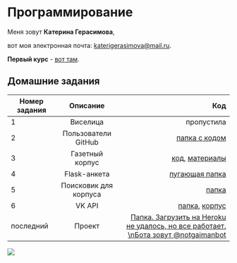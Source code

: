Программирование
============
Меня зовут **Катерина Герасимова**,

вот моя электронная почта: katerigerasimova@mail.ru.

**Первый курс** - [вот там](https://github.com/sturnerin/Katerina).

Домашние задания
------------------

Номер задания|Описание|Код
---|:---:|---:
1|Виселица|пропустила
2|Пользователи GitHub|[папка с кодом](https://github.com/sturnerin/ProgrammingYearTwo/tree/master/HW-2)
3|Газетный корпус|[код](https://github.com/sturnerin/ProgrammingYearTwo/tree/master/HW-3), [материалы](https://cloud.mail.ru/public/LjXw/ERG9ASmrX)
4|Flask-анкета|[пугающая папка](https://github.com/sturnerin/ProgrammingYearTwo/tree/master/HW-4%20(1))
5|Поисковик для корпуса|[папка](https://github.com/sturnerin/ProgrammingYearTwo/tree/master/HW-5)
6|VK API|[папка](https://github.com/sturnerin/ProgrammingYearTwo/tree/master/HW-6), [корпус](https://cloud.mail.ru/public/rBKk/5qUTMY7VU)
последний|Проект|[Папка. Загрузить на Heroku не удалось, но все работает. \nБота зовут @notgaimanbot](https://github.com/sturnerin/ProgrammingYearTwo/tree/master/FinalProject)

![](https://wmpics.pics/di-R3ME.jpg)
